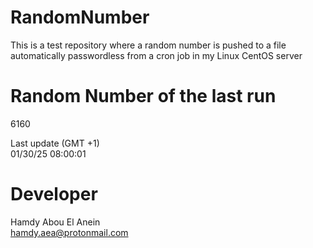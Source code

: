 # RandomNumber    
This is a test repository where a random number is pushed to a file automatically passwordless from a cron job in my Linux CentOS server    
# Random Number of the last run   
6160
      
Last update (GMT +1)    
01/30/25 08:00:01
# Developer    
Hamdy Abou El Anein   
hamdy.aea@protonmail.com
